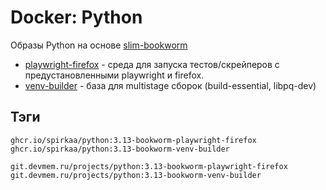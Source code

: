 # Docker: Python

Образы Python на основе [slim-bookworm](https://hub.docker.com/_/python)

* [playwright-firefox](playwright-firefox) - среда для запуска тестов/скрейперов с предустановленными playwright и firefox.
* [venv-builder](venv-builder) - база для multistage сборок (build-essential, libpq-dev)

## Тэги

```shell
ghcr.io/spirkaa/python:3.13-bookworm-playwright-firefox
ghcr.io/spirkaa/python:3.13-bookworm-venv-builder
```

```shell
git.devmem.ru/projects/python:3.13-bookworm-playwright-firefox
git.devmem.ru/projects/python:3.13-bookworm-venv-builder
```
